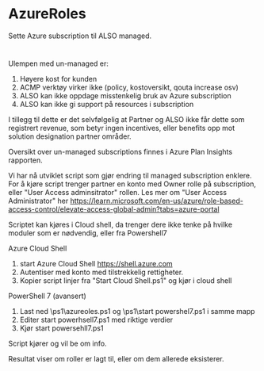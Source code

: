 # AzureRoles
Sette Azure subscription til ALSO managed.
#

Ulempen med un-managed er:
1. Høyere kost for kunden
2. ACMP verktøy virker ikke (policy, kostoversikt, qouta increase osv)
3. ALSO kan ikke oppdage misstenkelig bruk av Azure subscription
4. ALSO kan ikke gi support på resources i subscription
 
I tillegg til dette er det selvfølgelig at Partner og ALSO ikke får dette som registrert revenue, som betyr ingen incentives, eller benefits opp mot solution designation partner områder.

Oversikt over un-managed subscriptions finnes i Azure Plan Insights rapporten.

Vi har nå utviklet script som gjør endring til managed subscription enklere.
For å kjøre script trenger partner en konto med Owner rolle på subscription, eller "User Access adminsitrator" rollen. 
Les mer om "User Access Administrator" her https://learn.microsoft.com/en-us/azure/role-based-access-control/elevate-access-global-admin?tabs=azure-portal

Scriptet kan kjøres i Cloud shell, da trenger dere ikke tenke på hvilke moduler som er nødvendig, eller fra Powershell7

Azure Cloud Shell
1. start Azure Cloud Shell https://shell.azure.com
2. Autentiser med konto med tilstrekkelig rettigheter.
3. Kopier script linjer fra "Start Cloud Shell.ps1" og kjør i cloud shell

PowerShell 7 (avansert)
1. Last ned \ps1\azureoles.ps1 og \ps1\start powershel7.ps1 i samme mapp
2. Editer start powerhsell7.ps1 med riktige verdier
3. Kjør start powersehll7.ps1  

Script kjører og vil be om info.

Resultat viser om roller er lagt til, eller om dem allerede eksisterer.
